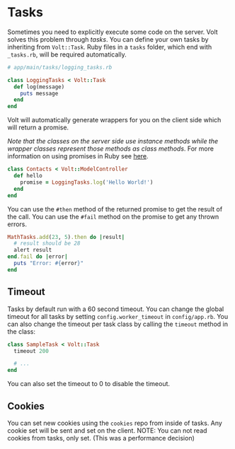 # Tasks

Sometimes you need to explicitly execute some code on the server. Volt solves this problem through *tasks*. You can define your own tasks by inheriting from ```Volt::Task```. Ruby files in a ```tasks``` folder, which end with ```_tasks.rb```, will be required automatically.

```ruby
# app/main/tasks/logging_tasks.rb

class LoggingTasks < Volt::Task
  def log(message)
    puts message
  end
end
```

Volt will automatically generate wrappers for you on the client side which will return a promise.

*Note that the classes on the server side use instance methods while the wrapper classes represent those methods as class methods*.  For more information on using promises in Ruby see [here](http://opalrb.org/blog/2014/05/07/promises-in-opal/).

```ruby
class Contacts < Volt::ModelController
  def hello
    promise = LoggingTasks.log('Hello World!')
  end
end
```

You can use the ```#then``` method of the returned promise to get the result of the call.  You can use the ```#fail``` method on the promise to get any thrown errors.

```ruby
MathTasks.add(23, 5).then do |result|
  # result should be 28
  alert result
end.fail do |error|
  puts "Error: #{error}"
end
```

## Timeout

Tasks by default run with a 60 second timeout.  You can change the global timeout for all tasks by setting ```config.worker_timeout``` in ```config/app.rb```.  You can also change the timeout per task class by calling the ```timeout``` method in the class:

```ruby
class SampleTask < Volt::Task
  timeout 200

  # ...
end
```

You can also set the timeout to 0 to disable the timeout.

## Cookies

You can set new cookies using the ```cookies``` repo from inside of tasks.  Any cookie set will be sent and set on the client.  NOTE: You can not read cookies from tasks, only set.  (This was a performance decision)
